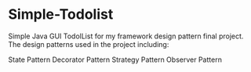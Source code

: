 # Simple-Todolist

Simple Java GUI TodolList for my framework design pattern final project. The design patterns used in the project including:

State Pattern
Decorator Pattern
Strategy Pattern
Observer Pattern
